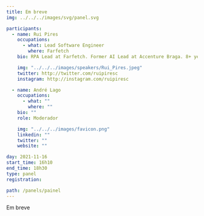 ```yaml
---
title: Em breve
img: ../../../images/svg/panel.svg

participants:
  - name: Rui Pires
    occupations:
      - what: Lead Software Engineer
        where: Farfetch
    bio: RPA Lead at Farfetch. Former AI Lead at Accenture Braga. 8+ years of Software Development in AI related projects (Chatbots, NLP, OCR, ASR and RPA).

    img: "../../../images/speakers/Rui_Pires.jpeg"
    twitter: http://twitter.com/ruipiresc
    instagram: http://instagram.com/ruipiresc

  - name: André Lago
    occupations:
      - what: ""
        where: ""
    bio: ""
    role: Moderador

    img: "../../../images/favicon.png"
    linkedin: ""
    twitter: ""
    website: ""

day: 2021-11-16
start_time: 16h10
end_time: 18h30
type: panel
registration:

path: /panels/painel
---
```


Em breve
